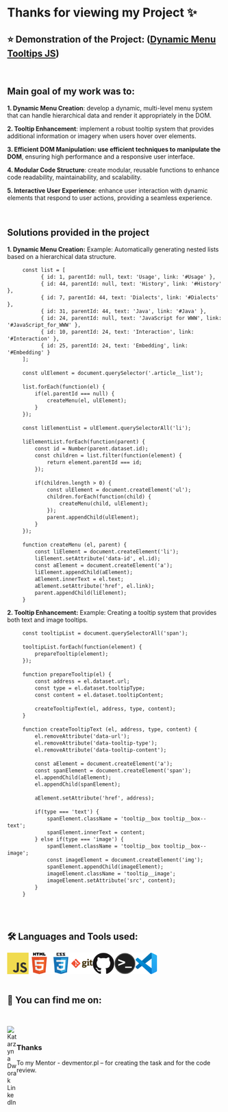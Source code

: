 # Thanks for viewing my Project ✨

## :star: Demonstration of the Project: ([Dynamic Menu Tooltips JS](https://katarzynadworak.github.io/dynamic-menu-tooltips-js/))
<br />

## Main goal of my work was to:
**1. Dynamic Menu Creation**: develop a dynamic, multi-level menu system that can handle hierarchical data and render it appropriately in the DOM.

**2. Tooltip Enhancement**: implement a robust tooltip system that provides additional information or imagery when users hover over elements.

**3. Efficient DOM Manipulation: use efficient techniques to manipulate the DOM**, ensuring high performance and a responsive user interface.

**4. Modular Code Structure**: create modular, reusable functions to enhance code readability, maintainability, and scalability.

**5. Interactive User Experience**: enhance user interaction with dynamic elements that respond to user actions, providing a seamless experience.

<br />

## Solutions provided in the project
**1. Dynamic Menu Creation:**
Example: Automatically generating nested lists based on a hierarchical data structure.

         const list = [
               { id: 1, parentId: null, text: 'Usage', link: '#Usage' },
               { id: 44, parentId: null, text: 'History', link: '#History' },
               { id: 7, parentId: 44, text: 'Dialects', link: '#Dialects' },
               { id: 31, parentId: 44, text: 'Java', link: '#Java' },
               { id: 24, parentId: null, text: 'JavaScript for WWW', link: '#JavaScript_for_WWW' },
               { id: 10, parentId: 24, text: 'Interaction', link: '#Interaction' },
               { id: 25, parentId: 24, text: 'Embedding', link: '#Embedding' }
         ];
         
         const ulElement = document.querySelector('.article__list');
         
         list.forEach(function(el) {
             if(el.parentId === null) {
                 createMenu(el, ulElement);
             }
         });
         
         const liElementList = ulElement.querySelectorAll('li');
         
         liElementList.forEach(function(parent) {
             const id = Number(parent.dataset.id);
             const children = list.filter(function(element) {
                 return element.parentId === id;
             });
         
             if(children.length > 0) {
                 const ulElement = document.createElement('ul');
                 children.forEach(function(child) {
                     createMenu(child, ulElement);
                 });
                 parent.appendChild(ulElement);
             }
         });
         
         function createMenu (el, parent) {
             const liElement = document.createElement('li');
             liElement.setAttribute('data-id', el.id);
             const aElement = document.createElement('a');
             liElement.appendChild(aElement);
             aElement.innerText = el.text;
             aElement.setAttribute('href', el.link);
             parent.appendChild(liElement);
         }
**2. Tooltip Enhancement:**
Example: Creating a tooltip system that provides both text and image tooltips.

         const tooltipList = document.querySelectorAll('span');
         
         tooltipList.forEach(function(element) {
             prepareTooltip(element);
         });
         
         function prepareTooltip(el) {
             const address = el.dataset.url;
             const type = el.dataset.tooltipType;
             const content = el.dataset.tooltipContent;
         
             createTooltipText(el, address, type, content);
         }
         
         function createTooltipText (el, address, type, content) {
             el.removeAttribute('data-url');
             el.removeAttribute('data-tooltip-type');
             el.removeAttribute('data-tooltip-content');
         
             const aElement = document.createElement('a');
             const spanElement = document.createElement('span');
             el.appendChild(aElement);
             el.appendChild(spanElement);
             
             aElement.setAttribute('href', address);
         
             if(type === 'text') {
                 spanElement.className = 'tooltip__box tooltip__box--text';
                 spanElement.innerText = content;
             } else if(type === 'image') {
                 spanElement.className = 'tooltip__box tooltip__box--image';
                 const imageElement = document.createElement('img');
                 spanElement.appendChild(imageElement);
                 imageElement.className = 'tooltip__image';
                 imageElement.setAttribute('src', content);
             }
         }
<br />
<br />

## 🛠️ Languages and Tools used: 

<img align="left" alt="JavaScript" width="50px" src="https://raw.githubusercontent.com/github/explore/379d8d145b878a5b7a1c2a5b5800b1d82d5c8c8f/topics/javascript/javascript.png" />

<img align="left" alt="HTML5" width="50px" src="https://raw.githubusercontent.com/github/explore/80688e429a7d4ef2fca1e82350fe8e3517d3494d/topics/html/html.png" />

<img align="left" alt="CSS3" width="50px" src="https://raw.githubusercontent.com/github/explore/80688e429a7d4ef2fca1e82350fe8e3517d3494d/topics/css/css.png" />

<img align="left" alt="Git" width="50px" src="https://raw.githubusercontent.com/github/explore/80688e429a7d4ef2fca1e82350fe8e3517d3494d/topics/git/git.png" />

<img align="left" alt="GitHub" width="50px" src="https://raw.githubusercontent.com/github/explore/78df643247d429f6cc873026c0622819ad797942/topics/github/github.png" />

<img align="left" alt="Terminal" width="50px" src="https://raw.githubusercontent.com/github/explore/80688e429a7d4ef2fca1e82350fe8e3517d3494d/topics/terminal/terminal.png" />

<img align="left" alt="Visual Studio Code" width="50px" src="https://raw.githubusercontent.com/github/explore/80688e429a7d4ef2fca1e82350fe8e3517d3494d/topics/visual-studio-code/visual-studio-code.png" />

<br />
<br />
<br />
<br />

## :blue_heart:  You can find me on:
<br/>

[<img align="left" alt="Katarzyna Dworak LinkedIn" width="22px" src="https://cdn.jsdelivr.net/npm/simple-icons@v3/icons/linkedin.svg" />](https://www.linkedin.com/in/katarzynadworakk/)

 
<br />

### Thanks
To my Mentor - devmentor.pl – for creating the task and for the code review.
